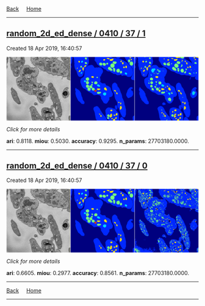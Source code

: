
[Back](..)&nbsp;&nbsp;&nbsp;&nbsp;&nbsp;[Home](https://leapmanlab.github.io/snapshots)

---

<div class="summary"><a href="1"><h2>random_2d_ed_dense / 0410 / 37 / 1</h2></a><p>Created 18 Apr 2019, 16:40:57
</p><a href="1"><img src="1/media/summary.png" align="center"></a><p>
<i>Click for more details</i>
</p></div>

**ari**: 0.8118. **miou**: 0.5030. **accuracy**: 0.9295. **n_params**: 27703180.0000. 

---

<div class="summary"><a href="0"><h2>random_2d_ed_dense / 0410 / 37 / 0</h2></a><p>Created 18 Apr 2019, 16:40:57
</p><a href="0"><img src="0/media/summary.png" align="center"></a><p>
<i>Click for more details</i>
</p></div>

**ari**: 0.6605. **miou**: 0.2977. **accuracy**: 0.8561. **n_params**: 27703180.0000. 

---

[Back](..)&nbsp;&nbsp;&nbsp;&nbsp;&nbsp;[Home](https://leapmanlab.github.io/snapshots)

---